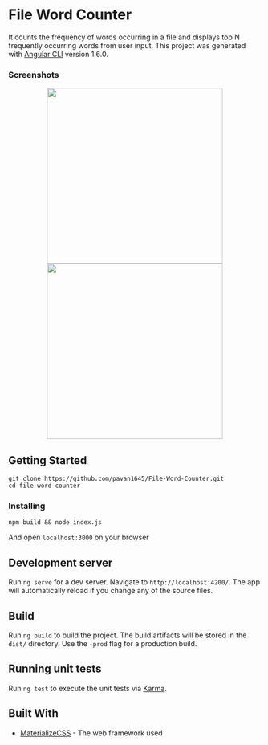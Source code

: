 # File Word Counter
It counts the frequency of words occurring in a file and displays top N frequently occurring words from user input.
This project was generated with [Angular CLI](https://github.com/angular/angular-cli) version 1.6.0.

### Screenshots
<p align="center">
  <img src="https://drive.google.com/uc?export=view&id=1c6oAAS-QqgR_tJHj_VIFLF8xXu0lv9qK" width="350"/>
  <img src="https://drive.google.com/uc?export=view&id=1-IVPNh1SuJPSXaUz-4SpAin-E7mymGgn" width="350"/>
</p>

## Getting Started
```
git clone https://github.com/pavan1645/File-Word-Counter.git
cd file-word-counter
```

### Installing
```
npm build && node index.js
```
And open `localhost:3000` on your browser

## Development server

Run `ng serve` for a dev server. Navigate to `http://localhost:4200/`. The app will automatically reload if you change any of the source files.

## Build

Run `ng build` to build the project. The build artifacts will be stored in the `dist/` directory. Use the `-prod` flag for a production build.

## Running unit tests

Run `ng test` to execute the unit tests via [Karma](https://karma-runner.github.io).

## Built With

* [MaterializeCSS](http://materializecss.com/) - The web framework used
